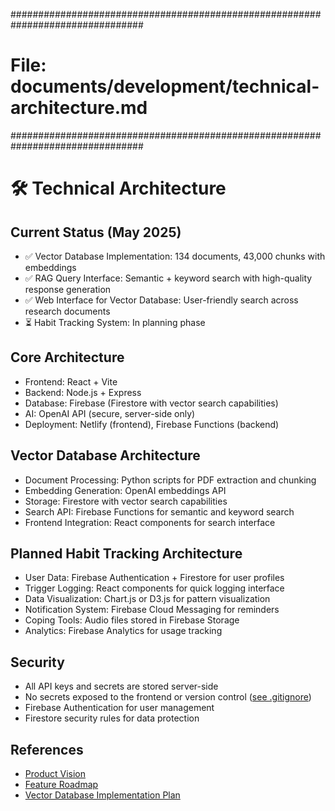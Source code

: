 <!-- File: documents/development/technical-architecture.md -->
################################################################################
# File: documents/development/technical-architecture.md
################################################################################
# 🛠️ Technical Architecture

## Current Status (May 2025)
- ✅ Vector Database Implementation: 134 documents, 43,000 chunks with embeddings
- ✅ RAG Query Interface: Semantic + keyword search with high-quality response generation
- ✅ Web Interface for Vector Database: User-friendly search across research documents
- ⏳ Habit Tracking System: In planning phase

## Core Architecture
- Frontend: React + Vite
- Backend: Node.js + Express
- Database: Firebase (Firestore with vector search capabilities)
- AI: OpenAI API (secure, server-side only)
- Deployment: Netlify (frontend), Firebase Functions (backend)

## Vector Database Architecture
- Document Processing: Python scripts for PDF extraction and chunking
- Embedding Generation: OpenAI embeddings API
- Storage: Firestore with vector search capabilities
- Search API: Firebase Functions for semantic and keyword search
- Frontend Integration: React components for search interface

## Planned Habit Tracking Architecture
- User Data: Firebase Authentication + Firestore for user profiles
- Trigger Logging: React components for quick logging interface
- Data Visualization: Chart.js or D3.js for pattern visualization
- Notification System: Firebase Cloud Messaging for reminders
- Coping Tools: Audio files stored in Firebase Storage
- Analytics: Firebase Analytics for usage tracking

## Security
- All API keys and secrets are stored server-side
- No secrets exposed to the frontend or version control ([see .gitignore](../../.gitignore))
- Firebase Authentication for user management
- Firestore security rules for data protection

## References
- [Product Vision](./product-vision.md)
- [Feature Roadmap](./feature-roadmap.md)
- [Vector Database Implementation Plan](./misophonia-vector-db-implementation-plan.md)
